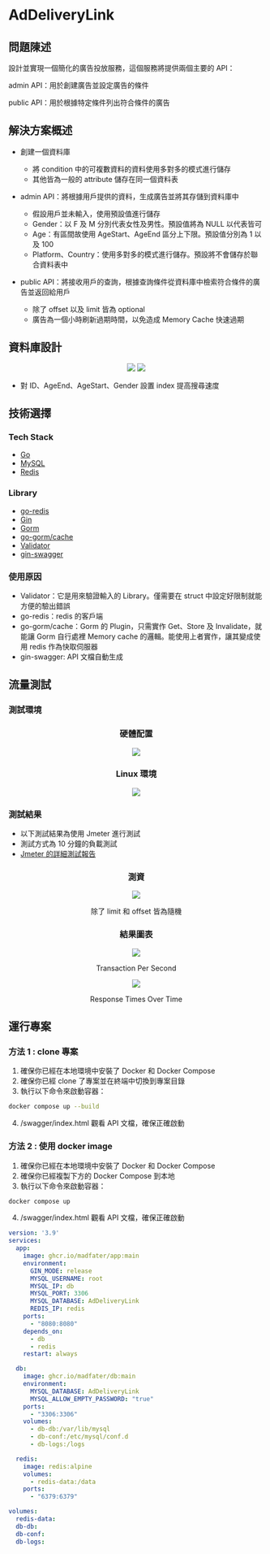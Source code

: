 # AdDeliveryLink

## 問題陳述

設計並實現一個簡化的廣告投放服務，這個服務將提供兩個主要的 API：

admin API：用於創建廣告並設定廣告的條件

public API：用於根據特定條件列出符合條件的廣告

## 解決方案概述

- 創建一個資料庫

  - 將 condition 中的可複數資料的資料使用多對多的模式進行儲存
  - 其他皆為一般的 attribute 儲存在同一個資料表

- admin API：將根據用戶提供的資料，生成廣告並將其存儲到資料庫中

  - 假設用戶並未輸入，使用預設值進行儲存
  - Gender：以 F 及 M 分別代表女性及男性。預設值將為 NULL 以代表皆可
  - Age：有區間故使用 AgeStart、AgeEnd 區分上下限。預設值分別為 1 以及 100
  - Platform、Country：使用多對多的模式進行儲存。預設將不會儲存於聯合資料表中

- public API：將接收用戶的查詢，根據查詢條件從資料庫中檢索符合條件的廣告並返回給用戶
  - 除了 offset 以及 limit 皆為 optional
  - 廣告為一個小時刷新過期時間，以免造成 Memory Cache 快速過期

## 資料庫設計

<div align=center>
	<img src="./img/schema.png">
	<img src="./img/ER_model.png">
</div> 
 
-	對 ID、AgeEnd、AgeStart、Gender 設置 index 提高搜尋速度

## 技術選擇

### Tech Stack

- [Go](https://go.dev)
- [MySQL](https://www.mysql.com/)
- [Redis](https://redis.io)

### Library

- [go-redis](https://github.com/redis/go-redis)
- [Gin](https://github.com/gin-gonic/gin)
- [Gorm](https://gorm.io/)
- [go-gorm/cache](https://github.com/go-gorm/caches)
- [Validator](https://github.com/go-playground/validator)
- [gin-swagger](https://github.com/swaggo/gin-swagger)

### 使用原因

- Validator：它是用來驗證輸入的 Library。僅需要在 struct 中設定好限制就能方便的驗出錯誤
- go-redis：redis 的客戶端
- go-gorm/cache：Gorm 的 Plugin，只需實作 Get、Store 及 Invalidate，就能讓 Gorm 自行處裡 Memory cache 的邏輯。能使用上者實作，讓其變成使用 redis 作為快取伺服器
- gin-swagger: API 文檔自動生成

## 流量測試

### 測試環境

<div align=center>
	<h3>硬體配置</h3>
	<img src="./img/env.png">
	<h3>Linux 環境</h3>
	<img src="./img/linux_env.png">
</div>

### 測試結果

- 以下測試結果為使用 Jmeter 進行測試
- 測試方式為 10 分鐘的負載測試
- [Jmeter 的詳細測試報告](https://madfater.github.io/AdDeliveryLink/)

<div align=center>
	<h3>測資</h3>
	<img src="./img/test.png">
	<p>除了 limit 和 offset 皆為隨機</p>
	<h3>結果圖表</h3>
	<img src="./img/TPS.png">
	<p>Transaction Per Second</p>
	<img src="./img/TRT.png">
	<p>Response Times Over Time</p>
</div>

## 運行專案

### 方法 1 : clone 專案

1. 確保你已經在本地環境中安裝了 Docker 和 Docker Compose
2. 確保你已經 clone 了專案並在終端中切換到專案目錄
3. 執行以下命令來啟動容器：

```bash
docker compose up --build
```

4. /swagger/index.html 觀看 API 文檔，確保正確啟動

### 方法 2 : 使用 docker image

1. 確保你已經在本地環境中安裝了 Docker 和 Docker Compose
2. 確保你已經複製下方的 Docker Compose 到本地
3. 執行以下命令來啟動容器：

```bash
docker compose up
```
4. /swagger/index.html 觀看 API 文檔，確保正確啟動

```yml
version: '3.9'
services:
  app:
    image: ghcr.io/madfater/app:main
    environment:
      GIN_MODE: release
      MYSQL_USERNAME: root
      MYSQL_IP: db
      MYSQL_PORT: 3306
      MYSQL_DATABASE: AdDeliveryLink
      REDIS_IP: redis
    ports:
      - "8080:8080"
    depends_on:
      - db
      - redis
    restart: always

  db:
    image: ghcr.io/madfater/db:main
    environment:
      MYSQL_DATABASE: AdDeliveryLink
      MYSQL_ALLOW_EMPTY_PASSWORD: "true"
    ports:
      - "3306:3306"
    volumes:
      - db-db:/var/lib/mysql
      - db-conf:/etc/mysql/conf.d
      - db-logs:/logs

  redis:
    image: redis:alpine
    volumes:
      - redis-data:/data
    ports:
      - "6379:6379"

volumes:
  redis-data:
  db-db:
  db-conf:
  db-logs:
